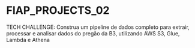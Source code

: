 # FIAP_PROJECTS_02
TECH  CHALLENGE: Construa um pipeline de dados completo para extrair, processar e analisar dados do pregão da B3, utilizando AWS S3, Glue, Lambda e Athena
